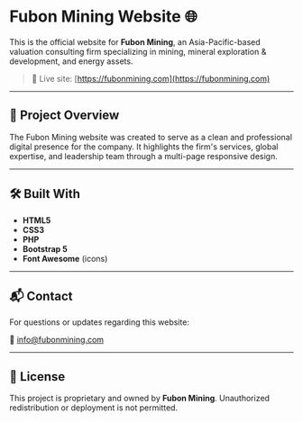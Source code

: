 # Fubon Mining Website 🌐

This is the official website for **Fubon Mining**, an Asia-Pacific-based valuation consulting firm specializing in mining, mineral exploration & development, and energy assets.

> 🔗 Live site: [https://fubonmining.com](https://fubonmining.com)

---

## 📌 Project Overview

The Fubon Mining website was created to serve as a clean and professional digital presence for the company. It highlights the firm's services, global expertise, and leadership team through a multi-page responsive design.

---

## 🛠️ Built With

- **HTML5**
- **CSS3**
- **PHP**
- **Bootstrap 5**
- **Font Awesome** (icons)

---

## 📬 Contact

For questions or updates regarding this website:

📧 [info@fubonmining.com](mailto:info@fubonmining.com)

---

## 📝 License

This project is proprietary and owned by **Fubon Mining**. Unauthorized redistribution or deployment is not permitted.



